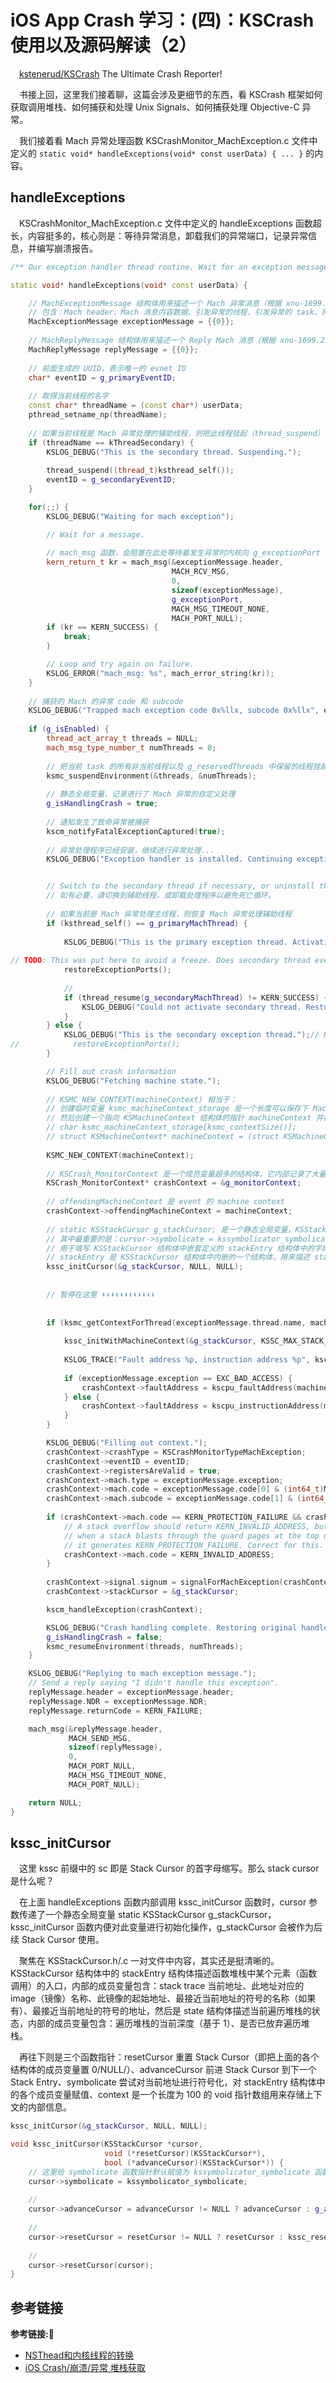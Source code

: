 # iOS App Crash 学习：(四)：KSCrash 使用以及源码解读（2）

&emsp;[kstenerud/KSCrash](https://github.com/kstenerud/KSCrash) The Ultimate Crash Reporter!

&emsp;书接上回，这里我们接着聊，这篇会涉及更细节的东西，看 KSCrash 框架如何获取调用堆栈、如何捕获和处理 Unix Signals、如何捕获处理 Objective-C 异常。

&emsp;我们接着看 Mach 异常处理函数 KSCrashMonitor_MachException.c 文件中定义的 `static void* handleExceptions(void* const userData) { ... }` 的内容。

## handleExceptions

&emsp;KSCrashMonitor_MachException.c 文件中定义的 handleExceptions 函数超长，内容挺多的，核心则是：等待异常消息，卸载我们的异常端口，记录异常信息，并编写崩溃报告。

```c++
/** Our exception handler thread routine. Wait for an exception message, uninstall our exception port, record the exception information, and write a report. */

static void* handleExceptions(void* const userData) {

    // MachExceptionMessage 结构体用来描述一个 Mach 异常消息（根据 xnu-1699.22.81 源码中的 ux_exception.c 中的内容定义）
    // 包含：Mach header、Mach 消息内容数据、引发异常的线程、引发异常的 task、网络数据、引发的异常、异常 code 和 subcode 等
    MachExceptionMessage exceptionMessage = {{0}};
    
    // MachReplyMessage 结构体用来描述一个 Reply Mach 消息（根据 xnu-1699.22.81 源码中的 ux_exception.c 中的内容定义）
    MachReplyMessage replyMessage = {{0}};
    
    // 前面生成的 UUID，表示唯一的 evnet ID
    char* eventID = g_primaryEventID;
    
    // 取得当前线程的名字
    const char* threadName = (const char*) userData;
    pthread_setname_np(threadName);
    
    // 如果当前线程是 Mach 异常处理的辅助线程，则把此线程挂起（thread_suspend）
    if (threadName == kThreadSecondary) {
        KSLOG_DEBUG("This is the secondary thread. Suspending.");
        
        thread_suspend((thread_t)ksthread_self());
        eventID = g_secondaryEventID;
    }

    for(;;) {
        KSLOG_DEBUG("Waiting for mach exception");

        // Wait for a message.
        
        // mach_msg 函数，会阻塞在此处等待着发生异常时内核向 g_exceptionPort 端口发来 Mach 异常消息
        kern_return_t kr = mach_msg(&exceptionMessage.header,
                                    MACH_RCV_MSG,
                                    0,
                                    sizeof(exceptionMessage),
                                    g_exceptionPort,
                                    MACH_MSG_TIMEOUT_NONE,
                                    MACH_PORT_NULL);
        if (kr == KERN_SUCCESS) {
            break;
        }

        // Loop and try again on failure.
        KSLOG_ERROR("mach_msg: %s", mach_error_string(kr));
    }
    
    // 捕获的 Mach 的异常 code 和 subcode 
    KSLOG_DEBUG("Trapped mach exception code 0x%llx, subcode 0x%llx", exceptionMessage.code[0], exceptionMessage.code[1]);
    
    if (g_isEnabled) {
        thread_act_array_t threads = NULL;
        mach_msg_type_number_t numThreads = 0;
        
        // 把当前 task 的所有非当前线程以及 g_reservedThreads 中保留的线程挂起
        ksmc_suspendEnvironment(&threads, &numThreads);
        
        // 静态全局变量，记录进行了 Mach 异常的自定义处理
        g_isHandlingCrash = true;
        
        // 通知发生了致命异常被捕获
        kscm_notifyFatalExceptionCaptured(true);
        
        // 异常处理程序已经安装，继续进行异常处理...
        KSLOG_DEBUG("Exception handler is installed. Continuing exception handling.");


        // Switch to the secondary thread if necessary, or uninstall the handler to avoid a death loop.
        // 如有必要，请切换到辅助线程，或卸载处理程序以避免死亡循环。
        
        // 如果当前是 Mach 异常处理主线程，则恢复 Mach 异常处理辅助线程
        if (ksthread_self() == g_primaryMachThread) {
        
            KSLOG_DEBUG("This is the primary exception thread. Activating secondary thread.");j
            
// TODO: This was put here to avoid a freeze. Does secondary thread ever fire?
            restoreExceptionPorts();
            
            //
            if (thread_resume(g_secondaryMachThread) != KERN_SUCCESS) {
                KSLOG_DEBUG("Could not activate secondary thread. Restoring original exception ports.");
            }
        } else {
            KSLOG_DEBUG("This is the secondary exception thread.");// Restoring original exception ports.");
//            restoreExceptionPorts();
        }

        // Fill out crash information
        KSLOG_DEBUG("Fetching machine state.");
        
        // KSMC_NEW_CONTEXT(machineContext) 相当于：
        // 创建临时变量 ksmc_machineContext_storage 是一个长度可以保存下 Machine Context 数据（一个 KSMachineContext 结构体）的 char 数组，
        // 然后创建一个指向 KSMachineContext 结构体的指针 machineContext 并把它指向 ksmc_machineContext_storage。
        // char ksmc_machineContext_storage[ksmc_contextSize()];
        // struct KSMachineContext* machineContext = (struct KSMachineContext*)ksmc_machineContext_storage;
        
        KSMC_NEW_CONTEXT(machineContext);
        
        // KSCrash_MonitorContext 是一个成员变量超多的结构体，它内部记录了大量的信息，g_monitorContext 是一个此类型的静态全局变量：`static KSCrash_MonitorContext g_monitorContext;`
        KSCrash_MonitorContext* crashContext = &g_monitorContext;
        
        // offendingMachineContext 是 event 的 machine context
        crashContext->offendingMachineContext = machineContext;
        
        // static KSStackCursor g_stackCursor; 是一个静态全局变量，KSStackCursor 是一个描述 stack trace 的结构体，下面是对 g_stackCursor 进行初始化，
        // 其中最重要的是：cursor->symbolicate = kssymbolicator_symbolicate; symbolicate 在 KSStackCursor 结构体中是一个函数指针，指向一个用来尝试对当前地址进行符号化的函数，
        // 用于填写 KSStackCursor 结构体中嵌套定义的 stackEntry 结构体中的字段。
        // stackEntry 是 KSStackCursor 结构体中内嵌的一个结构体，用来描述 stack trace 中某个地址对应的符号的信息，kssc_initCursor 涉及的内容挺多，下面我们会单独分析一下。
        kssc_initCursor(&g_stackCursor, NULL, NULL);
        
        
        // 暂停在这里 ⬇️⬇️⬇️⬇️⬇️⬇️⬇️⬇️⬇️⬇️⬇️⬇️
        
        
        if (ksmc_getContextForThread(exceptionMessage.thread.name, machineContext, true)) {
        
            kssc_initWithMachineContext(&g_stackCursor, KSSC_MAX_STACK_DEPTH, machineContext);
            
            KSLOG_TRACE("Fault address %p, instruction address %p", kscpu_faultAddress(machineContext), kscpu_instructionAddress(machineContext));
            
            if (exceptionMessage.exception == EXC_BAD_ACCESS) {
                crashContext->faultAddress = kscpu_faultAddress(machineContext);
            } else {
                crashContext->faultAddress = kscpu_instructionAddress(machineContext);
            }
        }

        KSLOG_DEBUG("Filling out context.");
        crashContext->crashType = KSCrashMonitorTypeMachException;
        crashContext->eventID = eventID;
        crashContext->registersAreValid = true;
        crashContext->mach.type = exceptionMessage.exception;
        crashContext->mach.code = exceptionMessage.code[0] & (int64_t)MACH_ERROR_CODE_MASK;
        crashContext->mach.subcode = exceptionMessage.code[1] & (int64_t)MACH_ERROR_CODE_MASK;
        
        if (crashContext->mach.code == KERN_PROTECTION_FAILURE && crashContext->isStackOverflow) {
            // A stack overflow should return KERN_INVALID_ADDRESS, but
            // when a stack blasts through the guard pages at the top of the stack,
            // it generates KERN_PROTECTION_FAILURE. Correct for this.
            crashContext->mach.code = KERN_INVALID_ADDRESS;
        }
        
        crashContext->signal.signum = signalForMachException(crashContext->mach.type, crashContext->mach.code);
        crashContext->stackCursor = &g_stackCursor;

        kscm_handleException(crashContext);

        KSLOG_DEBUG("Crash handling complete. Restoring original handlers.");
        g_isHandlingCrash = false;
        ksmc_resumeEnvironment(threads, numThreads);
    }

    KSLOG_DEBUG("Replying to mach exception message.");
    // Send a reply saying "I didn't handle this exception".
    replyMessage.header = exceptionMessage.header;
    replyMessage.NDR = exceptionMessage.NDR;
    replyMessage.returnCode = KERN_FAILURE;

    mach_msg(&replyMessage.header,
             MACH_SEND_MSG,
             sizeof(replyMessage),
             0,
             MACH_PORT_NULL,
             MACH_MSG_TIMEOUT_NONE,
             MACH_PORT_NULL);

    return NULL;
}
```

## kssc_initCursor

&emsp;这里 kssc 前缀中的 sc 即是 Stack Cursor 的首字母缩写。那么 stack cursor 是什么呢？

&emsp;在上面 handleExceptions 函数内部调用 kssc_initCursor 函数时，cursor 参数传递了一个静态全局变量 static KSStackCursor g_stackCursor，kssc_initCursor 函数内便对此变量进行初始化操作，g_stackCursor 会被作为后续 Stack Cursor 使用。

&emsp;聚焦在 KSStackCursor.h/.c 一对文件中内容，其实还是挺清晰的。KSStackCursor 结构体中的 stackEntry 结构体描述函数堆栈中某个元素（函数调用）的入口，内部的成员变量包含：stack trace 当前地址、此地址对应的 image（镜像）名称、此镜像的起始地址、最接近当前地址的符号的名称（如果有）、最接近当前地址的符号的地址，然后是 state 结构体描述当前遍历堆栈的状态，内部的成员变量包含：遍历堆栈的当前深度（基于 1）、是否已放弃遍历堆栈。

&emsp;再往下则是三个函数指针：resetCursor 重置 Stack Cursor（即把上面的各个结构体的成员变量置 0/NULL/）、advanceCursor 前进 Stack Cursor 到下一个 Stack Entry、symbolicate 尝试对当前地址进行符号化，对 stackEntry 结构体中的各个成员变量赋值、context 是一个长度为 100 的 void 指针数组用来存储上下文的内部信息。

```c++
kssc_initCursor(&g_stackCursor, NULL, NULL);
```

```c++
void kssc_initCursor(KSStackCursor *cursor,
                     void (*resetCursor)(KSStackCursor*),
                     bool (*advanceCursor)(KSStackCursor*)) {
    // 这里给 symbolicate 函数指针默认赋值为 kssymbolicator_symbolicate 函数
    cursor->symbolicate = kssymbolicator_symbolicate;
    
    // 
    cursor->advanceCursor = advanceCursor != NULL ? advanceCursor : g_advanceCursor;
    
    // 
    cursor->resetCursor = resetCursor != NULL ? resetCursor : kssc_resetCursor;
    
    // 
    cursor->resetCursor(cursor);
}
```





























## 参考链接
**参考链接:🔗**
+ [NSThead和内核线程的转换](https://www.qingheblog.online/原理分析/NSThead和内核线程的转换/)
+ [iOS Crash/崩溃/异常 堆栈获取](https://www.jianshu.com/p/8ece78d71b3d)
